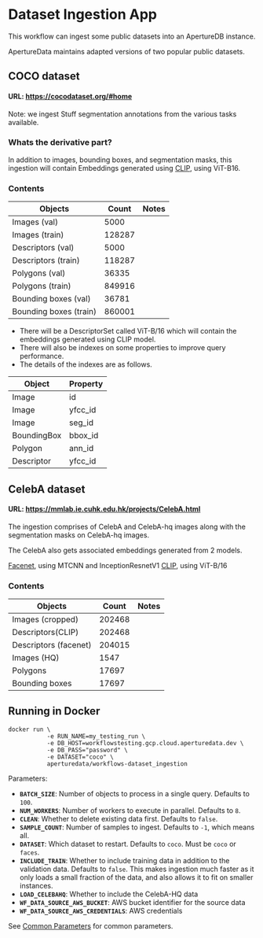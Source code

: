 # Dataset Ingestion App

This workflow can ingest some public datasets into an ApertureDB instance.

ApertureData maintains adapted versions of two popular public datasets.

## COCO dataset
#### URL: https://cocodataset.org/#home
Note: we ingest Stuff segmentation annotations from the various tasks available.

### Whats the derivative part?
In addition to images, bounding boxes, and segmentation masks, this ingestion will contain Embeddings generated using [CLIP](https://github.com/openai/CLIP), using ViT-B16.

### Contents
| Objects | Count | Notes|
| --- | --- | --- |
| Images (val) | 5000 |
| Images (train) | 128287 |
| Descriptors (val) | 5000 |
| Descriptors (train) | 118287 |
| Polygons (val) | 36335 |
| Polygons (train) | 849916 |
| Bounding boxes (val) | 36781 |
| Bounding boxes (train) | 860001 |

- There will be a DescriptorSet called ViT-B/16 which will contain the embeddings generated using CLIP model.
- There will also be indexes on some properties to improve query performance.
- The details of the indexes are as follows.

| Object | Property |
| --- | --- |
| Image | id |
| Image | yfcc_id |
| Image | seg_id |
| BoundingBox | bbox_id |
| Polygon | ann_id |
| Descriptor | yfcc_id |


## CelebA dataset
#### URL: https://mmlab.ie.cuhk.edu.hk/projects/CelebA.html
The ingestion comprises of CelebA and CelebA-hq images along with the segmentation masks on CelebA-hq images.

The CelebA also gets associated embeddings generated from 2 models.

[Facenet](https://github.com/timesler/facenet-pytorch), using MTCNN and InceptionResnetV1
[CLIP](https://github.com/openai/CLIP), using ViT-B/16

### Contents
| Objects | Count | Notes|
| --- | --- | --- |
| Images (cropped) | 202468 |
| Descriptors(CLIP) | 202468 |
| Descriptors (facenet) | 204015 |
| Images (HQ) | 1547 |
| Polygons | 17697 |
| Bounding boxes | 17697 |

## Running in Docker

```
docker run \
           -e RUN_NAME=my_testing_run \
           -e DB_HOST=workflowstesting.gcp.cloud.aperturedata.dev \
           -e DB_PASS="password" \
           -e DATASET="coco" \
           aperturedata/workflows-dataset_ingestion
```

Parameters: 
* **`BATCH_SIZE`**: Number of objects to process in a single query. Defaults to `100`.
* **`NUM_WORKERS`**: Number of workers to execute in parallel. Defaults to `8`.
* **`CLEAN`**: Whether to delete existing data first. Defaults to `false`.
* **`SAMPLE_COUNT`**: Number of samples to ingest. Defaults to `-1`, which means all.
* **`DATASET`**: Which dataset to restart. Defaults to `coco`. Must be `coco` or `faces`.
* **`INCLUDE_TRAIN`**: Whether to include training data in addition to the validation data. Defaults to `false`. This makes ingestion much faster as it only loads a small fraction of the data, and also allows it to fit on smaller instances.
* **`LOAD_CELEBAHQ`**: Whether to include the CelebA-HQ data
* **`WF_DATA_SOURCE_AWS_BUCKET`**: AWS bucket identifier for the source data
* **`WF_DATA_SOURCE_AWS_CREDENTIALS`**: AWS credentials

See [Common Parameters](../../README.md#common-parameters) for common parameters.

